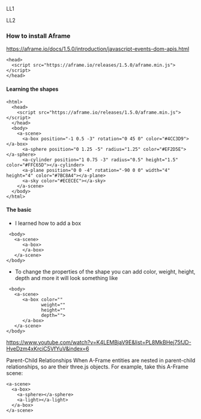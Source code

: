 LL1





LL2

### How to install Aframe
https://aframe.io/docs/1.5.0/introduction/javascript-events-dom-apis.html
````
<head>
  <script src="https://aframe.io/releases/1.5.0/aframe.min.js"></script>
</head>
````



#### Learning the shapes

````
<html>
  <head>
    <script src="https://aframe.io/releases/1.5.0/aframe.min.js"></script>
  </head>
  <body>
    <a-scene>
      <a-box position="-1 0.5 -3" rotation="0 45 0" color="#4CC3D9"></a-box>
      <a-sphere position="0 1.25 -5" radius="1.25" color="#EF2D5E"></a-sphere>
      <a-cylinder position="1 0.75 -3" radius="0.5" height="1.5" color="#FFC65D"></a-cylinder>
      <a-plane position="0 0 -4" rotation="-90 0 0" width="4" height="4" color="#7BC8A4"></a-plane>
      <a-sky color="#ECECEC"></a-sky>
    </a-scene>
  </body>
</html>
````

#### The basic

* I learned how to add a box
````
 <body>
   <a-scene>
      <a-box>
      </a-box>
   </a-scene>
</body>

````

* To change the properties of the shape you can add color, weight, height, depth and more it will look something like
````
 <body>
   <a-scene>
      <a-box color=""
             weight=""
             height=""
             depth="">
      </a-box>
   </a-scene>
</body>

````




https://www.youtube.com/watch?v=K4LEMBjaV9E&list=PL8MkBHej75fJD-HveDzm4xKrciC5VfYuV&index=6

Parent-Child Relationships
When A-Frame entities are nested in parent-child relationships, so are their three.js objects. For example, take this A-Frame scene:

````
<a-scene>
  <a-box>
    <a-sphere></a-sphere>
    <a-light></a-light>
  </a-box>
</a-scene>
````
